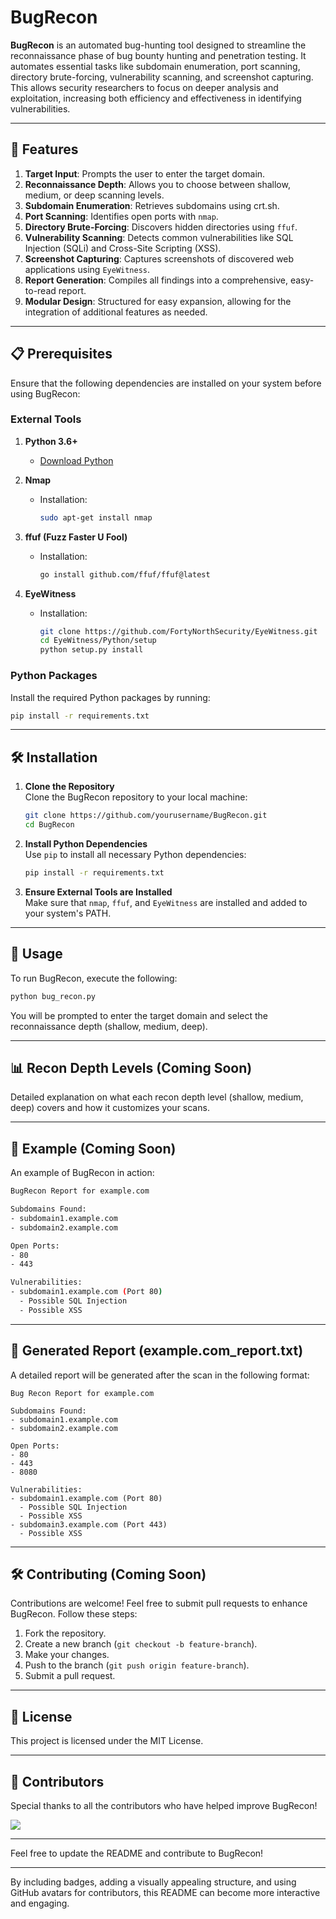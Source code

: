 # BugRecon 

**BugRecon** is an automated bug-hunting tool designed to streamline the reconnaissance phase of bug bounty hunting and penetration testing. It automates essential tasks like subdomain enumeration, port scanning, directory brute-forcing, vulnerability scanning, and screenshot capturing. This allows security researchers to focus on deeper analysis and exploitation, increasing both efficiency and effectiveness in identifying vulnerabilities.

---

## 🚀 Features

1. **Target Input**: Prompts the user to enter the target domain.
2. **Reconnaissance Depth**: Allows you to choose between shallow, medium, or deep scanning levels.
3. **Subdomain Enumeration**: Retrieves subdomains using crt.sh.
4. **Port Scanning**: Identifies open ports with `nmap`.
5. **Directory Brute-Forcing**: Discovers hidden directories using `ffuf`.
6. **Vulnerability Scanning**: Detects common vulnerabilities like SQL Injection (SQLi) and Cross-Site Scripting (XSS).
7. **Screenshot Capturing**: Captures screenshots of discovered web applications using `EyeWitness`.
8. **Report Generation**: Compiles all findings into a comprehensive, easy-to-read report.
9. **Modular Design**: Structured for easy expansion, allowing for the integration of additional features as needed.

---

## 📋 Prerequisites

Ensure that the following dependencies are installed on your system before using BugRecon:

### External Tools

1. **Python 3.6+**
    - [Download Python](https://www.python.org/downloads/)

2. **Nmap**
    - Installation:
      ```bash
      sudo apt-get install nmap
      ```

3. **ffuf (Fuzz Faster U Fool)**
    - Installation:
      ```bash
      go install github.com/ffuf/ffuf@latest
      ```

4. **EyeWitness**
    - Installation:
      ```bash
      git clone https://github.com/FortyNorthSecurity/EyeWitness.git
      cd EyeWitness/Python/setup
      python setup.py install
      ```

### Python Packages

Install the required Python packages by running:

```bash
pip install -r requirements.txt
```

---

## 🛠️ Installation

1. **Clone the Repository**  
   Clone the BugRecon repository to your local machine:
   ```bash
   git clone https://github.com/yourusername/BugRecon.git
   cd BugRecon
   ```

2. **Install Python Dependencies**  
   Use `pip` to install all necessary Python dependencies:
   ```bash
   pip install -r requirements.txt
   ```

3. **Ensure External Tools are Installed**  
   Make sure that `nmap`, `ffuf`, and `EyeWitness` are installed and added to your system's PATH.

---

## 🚀 Usage

To run BugRecon, execute the following:

```bash
python bug_recon.py
```

You will be prompted to enter the target domain and select the reconnaissance depth (shallow, medium, deep).

---

## 📊 Recon Depth Levels (Coming Soon)

Detailed explanation on what each recon depth level (shallow, medium, deep) covers and how it customizes your scans.

---

## 📝 Example (Coming Soon)

An example of BugRecon in action:

```bash
BugRecon Report for example.com

Subdomains Found:
- subdomain1.example.com
- subdomain2.example.com

Open Ports:
- 80
- 443

Vulnerabilities:
- subdomain1.example.com (Port 80)
  - Possible SQL Injection
  - Possible XSS
```

---

## 🧾 Generated Report (example.com_report.txt)

A detailed report will be generated after the scan in the following format:

```
Bug Recon Report for example.com

Subdomains Found:
- subdomain1.example.com
- subdomain2.example.com

Open Ports:
- 80
- 443
- 8080

Vulnerabilities:
- subdomain1.example.com (Port 80)
  - Possible SQL Injection
  - Possible XSS
- subdomain3.example.com (Port 443)
  - Possible XSS
```

---

## 🛠️ Contributing (Coming Soon)

Contributions are welcome! Feel free to submit pull requests to enhance BugRecon. Follow these steps:

1. Fork the repository.
2. Create a new branch (`git checkout -b feature-branch`).
3. Make your changes.
4. Push to the branch (`git push origin feature-branch`).
5. Submit a pull request.

---

## 📄 License

This project is licensed under the MIT License.

---

## 🎉 Contributors

Special thanks to all the contributors who have helped improve BugRecon!

<!-- Add contributor avatars automatically with this placeholder -->
<a href="https://github.com/yourusername/BugRecon/graphs/contributors">
  <img src="https://contrib.rocks/image?repo=yourusername/BugRecon" />
</a>

---

Feel free to update the README and contribute to BugRecon!

---

By including badges, adding a visually appealing structure, and using GitHub avatars for contributors, this README can become more interactive and engaging.

